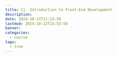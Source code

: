 ```yaml
---
title: C1. Introduction to Front-End Development
description: 
date: 2024-10-21T11:23:59
lastmod: 2024-10-22T15:53:50
banner: 
categories:
  - course
tags:
  - tree
---
```

